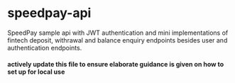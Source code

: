 # speedpay-api
SpeedPay sample api with JWT authentication and mini implementations of fintech deposit, withrawal and balance enquiry endpoints besides user and authentication endpoints.

#### **actively update this file to ensure elaborate guidance is given on how to set up for local use**
